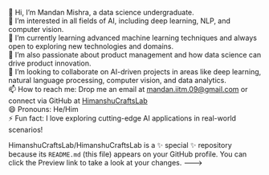 👋 Hi, I’m Mandan Mishra, a data science undergraduate.  
👀 I’m interested in all fields of AI, including deep learning, NLP, and computer vision.  
🌱 I’m currently learning advanced machine learning techniques and always open to exploring new technologies and domains.  
💼 I’m also passionate about product management and how data science can drive product innovation.  
💞️ I’m looking to collaborate on AI-driven projects in areas like deep learning, natural language processing, computer vision, and data analytics.  
📫 How to reach me: Drop me an email at mandan.iitm.09@gmail.com or connect via GitHub at [HimanshuCraftsLab](https://github.com/HimanshuCraftsLab)  
😄 Pronouns: He/Him  
⚡ Fun fact: I love exploring cutting-edge AI applications in real-world scenarios!

HimanshuCraftsLab/HimanshuCraftsLab is a ✨ special ✨ repository because its `README.md` (this file) appears on your GitHub profile.
You can click the Preview link to take a look at your changes.
--->
